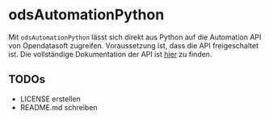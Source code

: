 # odsAutomationPython
Mit `odsAutomationPython` lässt sich direkt aus Python auf die Automation API von Opendatasoft zugreifen. Voraussetzung ist, dass die API freigeschaltet ist. Die vollständige Dokumentation der API ist [hier](https://help.opendatasoft.com/apis/ods-automation-v1/) zu finden.

## TODOs
- LICENSE erstellen
- README.md schreiben
